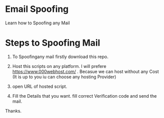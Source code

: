 # Email Spoofing
Learn how to Spoofing any Mail

# Steps to Spoofing Mail
1. To Spoofingany mail firstly download this repo.

2.  Host this scripts on any platform. I will prefere https://www.000webhost.com/ . Becasue we can host without any Cost (It is up to you iu can choose any hosting Provider)

3. open URL of hosted script.

4. Fill the Details that you want. fill correct Verification code and send the mail.


Thanks.

